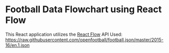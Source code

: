 # Football Data Flowchart using React Flow

This React application utilizes the [React Flow](https://reactflow.dev/)
API Used: https://raw.githubusercontent.com/openfootball/football.json/master/2015-16/en.1.json

